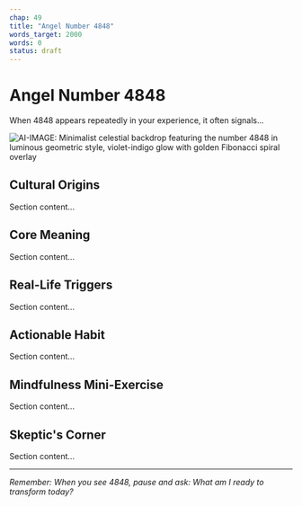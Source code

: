 ```yaml
---
chap: 49
title: "Angel Number 4848"
words_target: 2000
words: 0
status: draft
---
```


# Angel Number 4848

When 4848 appears repeatedly in your experience, it often signals...

![AI-IMAGE: Minimalist celestial backdrop featuring the number 4848 in luminous geometric style, violet-indigo glow with golden Fibonacci spiral overlay]()

## Cultural Origins

Section content...

## Core Meaning

Section content...

## Real-Life Triggers

Section content...

## Actionable Habit

Section content...

## Mindfulness Mini-Exercise

Section content...

## **Skeptic's Corner**

Section content...

---

*Remember: When you see 4848, pause and ask: What am I ready to transform today?*
